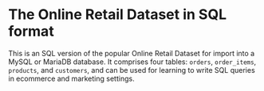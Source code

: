 # The Online Retail Dataset in SQL format
This is an SQL version of the popular Online Retail Dataset for import into a MySQL or MariaDB database. It comprises four tables: `orders`, `order_items`, `products`, and `customers`, and can be used for learning to write SQL queries in ecommerce and marketing settings. 
